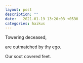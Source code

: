 ```yaml
---
layout: post
description: ""
date:   2021-01-19 13:20:03 +0530
categories: haikus
---
```

Towering deceased,

are outmatched by thy ego.

Our soot covered feet.
